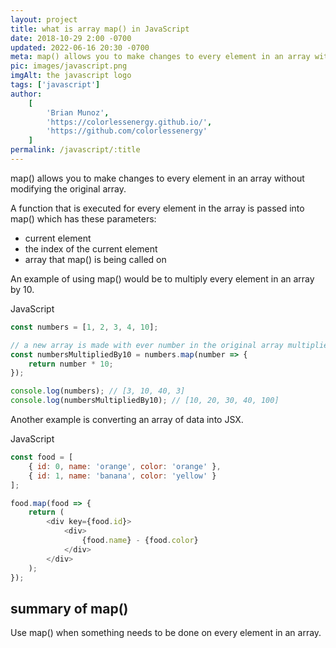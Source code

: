 ```yaml
---
layout: project
title: what is array map() in JavaScript
date: 2018-10-29 2:00 -0700
updated: 2022-06-16 20:30 -0700
meta: map() allows you to make changes to every element in an array without modifying the original array.
pic: images/javascript.png
imgAlt: the javascript logo
tags: ['javascript']
author:
    [
        'Brian Munoz',
        'https://colorlessenergy.github.io/',
        'https://github.com/colorlessenergy'
    ]
permalink: /javascript/:title
---
```


<span class="highlight__code">map()</span> allows you to make changes to every element in an array without modifying the original array.

A function that is executed for every element in the array is passed into <span class="highlight__code">map()</span> which has these parameters:

-   current element
-   the index of the current element
-   array that <span class="highlight__code">map()</span> is being called on

An example of using <span class="highlight__code">map()</span> would be to multiply every element in an array by 10.

<p class="highlight__file-desc">JavaScript</p>

```javascript
const numbers = [1, 2, 3, 4, 10];

// a new array is made with ever number in the original array multiplied by 10
const numbersMultipliedBy10 = numbers.map(number => {
    return number * 10;
});

console.log(numbers); // [3, 10, 40, 3]
console.log(numbersMultipliedBy10); // [10, 20, 30, 40, 100]
```

Another example is converting an array of data into JSX.

<p class="highlight__file-desc">JavaScript</p>

```javascript
const food = [
    { id: 0, name: 'orange', color: 'orange' },
    { id: 1, name: 'banana', color: 'yellow' }
];

food.map(food => {
    return (
        <div key={food.id}>
            <div>
                {food.name} - {food.color}
            </div>
        </div>
    );
});
```

## summary of map()

Use <span class="highlight__code">map()</span> when something needs to be done on every element in an array.
